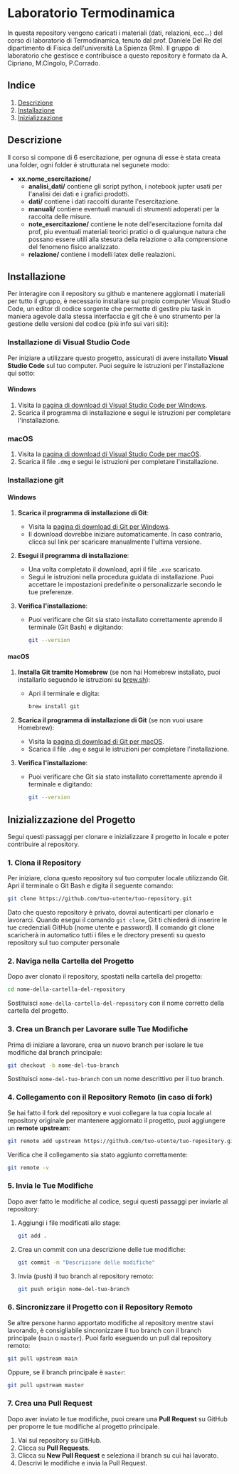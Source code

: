 # Laboratorio Termodinamica

In questa repository vengono caricati i materiali (dati, relazioni, ecc...) del corso di laboratorio di Termodinamica, tenuto dal prof. Daniele Del Re del dipartimento di Fisica dell'università La Spienza (Rm). Il gruppo di laboratorio che gestisce e contribuisce a questo repository è formato da A. Cipriano, M.Cingolo, P.Corrado.

## Indice
1. [Descrizione](#descrizione)
2. [Installazione](#installazione)
2. [Inizializzazione](#inizializzazione)

## Descrizione
Il corso si compone di 6 esercitazione, per ognuna di esse è stata creata una folder,
ogni folder è strutturata nel segunete modo:

- **xx.nome_esercitazione/**
    - **analisi_dati/** 
        contiene gli script python, i notebook jupter usati per l'analisi dei dati
        e i grafici prodotti.
    - **dati/**
        contiene i dati raccolti durante l'esercitazione.
    - **manuali/**
        contiene eventuali manuali di strumenti adoperati per la raccolta delle misure.
    - **note_esercitazione/**
        contiene le note dell'esercitazione fornita dal prof, piu eventuali materiali teorici
        pratici o di qualunque natura che possano essere utili alla stesura della relazione
        o alla comprensione del fenomeno fisico analizzato.
    - **relazione/**
        contiene i modelli latex delle realazioni.


## Installazione
Per interagire con il repository su github e mantenere aggiornati i materiali per tutto il gruppo,
è necessario installare sul propio computer Visual Studio Code, un editor di codice sorgente
che permette di gestire piu task in maniera agevole dalla stessa interfaccia e git che è uno strumento per la gestione
delle versioni del codice (più info sui vari siti):

### Installazione di Visual Studio Code

Per iniziare a utilizzare questo progetto, assicurati di avere installato **Visual Studio Code** sul tuo computer. Puoi seguire le istruzioni per l'installazione qui sotto:

#### Windows
1. Visita la [pagina di download di Visual Studio Code per Windows](https://code.visualstudio.com/download).
2. Scarica il programma di installazione e segui le istruzioni per completare l'installazione.

### macOS
1. Visita la [pagina di download di Visual Studio Code per macOS](https://code.visualstudio.com/download).
2. Scarica il file `.dmg` e segui le istruzioni per completare l'installazione.


### Installazione git
#### Windows

1. **Scarica il programma di installazione di Git**:
   - Visita la [pagina di download di Git per Windows](https://git-scm.com/download/win).
   - Il download dovrebbe iniziare automaticamente. In caso contrario, clicca sul link per scaricare manualmente l'ultima versione.

2. **Esegui il programma di installazione**:
   - Una volta completato il download, apri il file `.exe` scaricato.
   - Segui le istruzioni nella procedura guidata di installazione. Puoi accettare le impostazioni predefinite o personalizzarle secondo le tue preferenze.

4. **Verifica l'installazione**:
   - Puoi verificare che Git sia stato installato correttamente aprendo il terminale (Git Bash) e digitando:
     ```bash
     git --version
     ```

#### macOS

1. **Installa Git tramite Homebrew** (se non hai Homebrew installato, puoi installarlo seguendo le istruzioni su [brew.sh](https://brew.sh)):
   - Apri il terminale e digita:
     ```bash
     brew install git
     ```

2. **Scarica il programma di installazione di Git** (se non vuoi usare Homebrew):
   - Visita la [pagina di download di Git per macOS](https://git-scm.com/download/mac).
   - Scarica il file `.dmg` e segui le istruzioni per completare l'installazione.

4. **Verifica l'installazione**:
   - Puoi verificare che Git sia stato installato correttamente aprendo il terminale e digitando:
     ```bash
     git --version
     ```










## Inizializzazione del Progetto

Segui questi passaggi per clonare e inizializzare il progetto in locale e poter contribuire al repository.

### 1. Clona il Repository

Per iniziare, clona questo repository sul tuo computer locale utilizzando Git. Apri il terminale o Git Bash e digita il seguente comando:

```bash
git clone https://github.com/tuo-utente/tuo-repository.git
```

Dato che questo repository è privato, dovrai autenticarti per clonarlo e lavorarci. 
Quando esegui il comando `git clone`, Git ti chiederà di inserire le tue credenziali GitHub (nome utente e password). 
Il comando git clone scaricherà in automatico tutti i files e le drectory presenti su questo repository sul tuo computer personale


### 2. Naviga nella Cartella del Progetto

Dopo aver clonato il repository, spostati nella cartella del progetto:

```bash
cd nome-della-cartella-del-repository
```

Sostituisci `nome-della-cartella-del-repository` con il nome corretto della cartella del progetto.

### 3. Crea un Branch per Lavorare sulle Tue Modifiche

Prima di iniziare a lavorare, crea un nuovo branch per isolare le tue modifiche dal branch principale:

```bash
git checkout -b nome-del-tuo-branch
```

Sostituisci `nome-del-tuo-branch` con un nome descrittivo per il tuo branch.

### 4. Collegamento con il Repository Remoto (in caso di fork)

Se hai fatto il fork del repository e vuoi collegare la tua copia locale al repository originale per mantenere aggiornato il progetto, puoi aggiungere un **remote upstream**:

```bash
git remote add upstream https://github.com/tuo-utente/tuo-repository.git
```

Verifica che il collegamento sia stato aggiunto correttamente:

```bash
git remote -v
```

### 5. Invia le Tue Modifiche

Dopo aver fatto le modifiche al codice, segui questi passaggi per inviarle al repository:

1. Aggiungi i file modificati allo stage:
   ```bash
   git add .
   ```

2. Crea un commit con una descrizione delle tue modifiche:
   ```bash
   git commit -m "Descrizione delle modifiche"
   ```

3. Invia (push) il tuo branch al repository remoto:
   ```bash
   git push origin nome-del-tuo-branch
   ```

### 6. Sincronizzare il Progetto con il Repository Remoto

Se altre persone hanno apportato modifiche al repository mentre stavi lavorando, è consigliabile sincronizzare il tuo branch con il branch principale (`main` o `master`). Puoi farlo eseguendo un pull dal repository remoto:

```bash
git pull upstream main
```

Oppure, se il branch principale è `master`:

```bash
git pull upstream master
```

### 7. Crea una Pull Request

Dopo aver inviato le tue modifiche, puoi creare una **Pull Request** su GitHub per proporre le tue modifiche al progetto principale.

1. Vai sul repository su GitHub.
2. Clicca su **Pull Requests**.
3. Clicca su **New Pull Request** e seleziona il branch su cui hai lavorato.
4. Descrivi le modifiche e invia la Pull Request.






